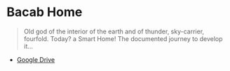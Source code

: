 # Bacab Home

> Old god of the interior of the earth and of thunder, sky-carrier, fourfold. Today? a Smart Home! The documented journey to develop it...

- [Google Drive](https://drive.google.com/drive/folders/1CMOY22FT2VUSB1oChxBJmH2W_mySSFiy)
